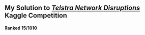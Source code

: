 ## My Solution to [*Telstra Network Disruptions*](https://www.kaggle.com/c/telstra-recruiting-network) Kaggle Competition
#### Ranked 15/1010
